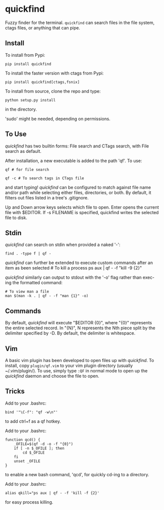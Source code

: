 quickfind
=========

Fuzzy finder for the terminal.  `quickfind` can search files in the file system, ctags files, or anything that can pipe.

Install
-------

To install from Pypi:

    pip install quickfind

To install the faster version with ctags from Pypi:

    pip install quickfind[ctags,fsnix]

To install from source, clone the repo and type:

    python setup.py install

 in the directory.  

'sudo' might be needed, depending on permissions.

To Use
------

_quickfind_ has two builtin forms: File search and CTags search, with File search as default.  

After installation, a new executable is added to the path 'qf'.  To use: 

    qf # for file search 

    qf -c # To search tags in CTags file

and start typing!  _quickfind_ can be configured to match against file name and/or path
while selecting either files, directories, or both.  By default, it filters out files listed
in a tree's .gitignore.

Up and Down arrow keys selects which file to open.  Enter opens the current file with $EDITOR.
If -s FILENAME is specified, quickfind writes the selected file to disk.

Stdin
-----
_quickfind_ can search on stdin when provided a naked '-':
    
    find . -type f | qf -

_quickfind_ can further be extended to execute custom commands after an item as been selected
    # To kill a process
    ps aux | qf - -f "kill -9 {2}"

_quickfind_ similarly can output to stdout with the '-o' flag rather than exec-ing the 
formatted command:
    
    # To view man a file
    man $(man -k . | qf - -f "man {1}" -o)

Commands
--------
By default, _quickfind_ will execute "$EDITOR {0}", where "{0}" represents the entire 
selected record.  In "{N}", N represents the Nth piece split by the delimiter specified
by -D.  By default, the delimiter is whitespace.  


Vim
---
A basic vim plugin has been developed to open files up with _quickfind_.  To install,
copy `plugin/qf.vim` to your vim plugin directory (usually ~/.vim/plugin/).  To use,
simply type `:QF` in normal mode to open up the _quickfind_ daemon and choose the file
to open.

Tricks
-----
Add to your .bashrc:

    bind '"\C-f": "qf -w\n"'

to add ctrl+f as a qf hotkey.

Add to your .bashrc:

    function qcd() {
        _OFILE=$(qf -d -o -f "{0}")
        if [ -n $_OFILE ]; then
            cd $_OFILE
        fi
        unset _OFILE
    }

to enable a new bash command, 'qcd', for quickly cd-ing to a directory.

Add to your .bashrc:

    alias qkill="ps aux | qf - -f 'kill -f {2}'

for easy process killing.

